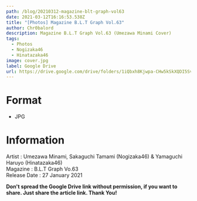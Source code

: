 ```yaml
---
path: /blog/20210312-magazine-blt-graph-vol63
date: 2021-03-12T16:16:53.538Z
title: "[Photos] Magazine B.L.T Graph Vol.63"
author: Chr0balord
description: Magazine B.L.T Graph Vol.63 (Umezawa Minami Cover)
tags:
  - Photos
  - Nogizaka46
  - Hinatazaka46
image: cover.jpg
label: Google Drive
url: https://drive.google.com/drive/folders/1iQbxh8Kjwpa-CHw5kSkXQDI5SvSEzJkL?usp=sharing
---
```

# Format

* JPG

# Information

Artist : Umezawa Minami, Sakaguchi Tamami (Nogizaka46) & Yamaguchi Haruyo (Hinatazaka46) <br>
Magazine : B.L.T Graph Vo.63\
Release Date : 27 January 2021 <br>

**Don't spread the Google Drive link without permission, if you want to share. Just share the article link. Thank You!**